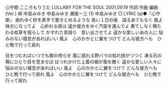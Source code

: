 
心守歌
こころもりうた
LULLABY FOR THE SOUL
2001.09.19
作詞  作曲  編曲 (Ver.)   唄
中島みゆき   中島みゆき   瀬尾一三 (1)
中島みゆき
□ LYRIC (a)●『心守歌』
崩れゆく砂を素手で塞きとめるような
長い１日の後　語るあてもなく
風よ味方になってよ　心折れる夜は
遥か彼方をゆく汽笛を運んでよ
果てしなく横たわる枯草を揺らして
かすれた昔語り　思い出させてよ
遥かな愛しいあの人に
悩みのない寝息があればいい
風よ　心のかかとに翼をつけて
どんな彼方へも　ひと晩で行って戻れ

目をつむればいつでも膝の傍らを
風に揺れる野バラの枯れ枝がつつく
凍る石の褥にひとり目を覚ませば
ほつれかけた上着の裾が風を聴く
遥かな愛しい人々に
悩みのない寝息があればいい
風よ　心のかかとに翼をつけて
どんな彼方へも　ひと晩で行って戻れ
風よ　心のかかとに翼をつけて
どんな彼方へも　ひと晩で行って戻れ